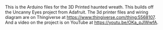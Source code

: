 This is the Arduino files for the 3D Printed haunted wreath. This builds off the Uncanny Eyes project from Adafruit. The 3d printer files and wiring diagram are on Thingiverse at https://www.thingiverse.com/thing:5568107. And a video on the project is on YouTube at https://youtu.be/OKa_pJlWwfA.
